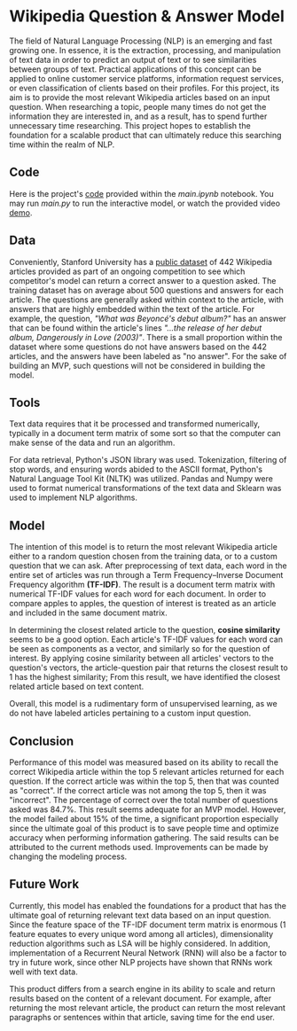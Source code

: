 # Wikipedia Question & Answer Model

The field of Natural Language Processing (NLP) is an emerging and fast growing one. In essence, it is the extraction, processing, and manipulation of text data in order to predict an output of text or to see similarities between groups of text. Practical applications of this concept can be applied to online customer service platforms, information request services, or even classification of clients based on their profiles. For this project, its aim is to provide the most relevant Wikipedia articles based on an input question. When researching a topic, people many times do not get the information they are interested in, and as a result, has to spend further unnecessary time researching. This project hopes to establish the foundation for a scalable product that can ultimately reduce this searching time within the realm of NLP.

## Code

Here is the project's [code](https://github.com/christopherbui/machine-learning-projects/tree/main/wikipedia-question-answer) provided within the *main.ipynb* notebook. You may run *main.py* to run the interactive model, or watch the provided video [demo](https://github.com/christopherbui/machine-learning-projects/blob/main/wikipedia-question-answer/demo.mov).

## Data

Conveniently, Stanford University has a [public dataset](https://rajpurkar.github.io/SQuAD-explorer/) of 442 Wikipedia articles provided as part of an ongoing competition to see which competitor's model can return a correct answer to a question asked. The training dataset has on average about 500 questions and answers for each article. The questions are generally asked within context to the article, with answers that are highly embedded within the text of the article. For example, the question, *"What was Beyoncé's debut album?"* has an answer that can be found within the article's lines *"...the release of her debut album, Dangerously in Love (2003)"*. There is a small proportion within the dataset where some questions do not have answers based on the 442 articles, and the answers have been labeled as "no answer". For the sake of building an MVP, such questions will not be considered in building the model.

## Tools

Text data requires that it be processed and transformed numerically, typically in a document term matrix of some sort so that the computer can make sense of the data and run an algorithm.

For data retrieval, Python's JSON library was used. Tokenization, filtering of stop words, and ensuring words abided to the ASCII format, Python's Natural Language Tool Kit (NLTK) was utilized. Pandas and Numpy were used to format numerical transformations of the text data and Sklearn was used to implement NLP algorithms.

## Model

The intention of this model is to return the most relevant Wikipedia article either to a random question chosen from the training data, or to a custom question that we can ask. After preprocessing of text data, each word in the entire set of articles was run through a Term Frequency–Inverse Document Frequency algorithm **(TF-IDF)**. The result is a document term matrix with numerical TF-IDF values for each word for each document. In order to compare apples to apples, the question of interest is treated as an article and included in the same document matrix.

In determining the closest related article to the question, **cosine similarity** seems to be a good option. Each article's TF-IDF values for each word can be seen as components as a vector, and similarly so for the question of interest. By applying cosine similarity between all articles' vectors to the question's vectors, the article-question pair that returns the closest result to 1 has the highest similarity; From this result, we have identified the closest related article based on text content.

Overall, this model is a rudimentary form of unsupervised learning, as we do not have labeled articles pertaining to a custom input question.

## Conclusion

Performance of this model was measured based on its ability to recall the correct Wikipedia article within the top 5 relevant articles returned for each question. If the correct article was within the top 5, then that was counted as "correct". If the correct article was not among the top 5, then it was "incorrect". The percentage of correct over the total number of questions asked was 84.7%. This result seems adequate for an MVP model. However, the model failed about 15% of the time, a significant proportion especially since the ultimate goal of this product is to save people time and optimize accuracy when performing information gathering. The said results can be attributed to the current methods used. Improvements can be made by changing the modeling process.

## Future Work

Currently, this model has enabled the foundations for a product that has the ultimate goal of returning relevant text data based on an input question. Since the feature space of the TF-IDF document term matrix is enormous (1 feature equates to every unique word among all articles), dimensionality reduction algorithms such as LSA will be highly considered. In addition, implementation of a Recurrent Neural Network (RNN) will also be a factor to try in future work, since other NLP projects have shown that RNNs work well with text data.

This product differs from a search engine in its ability to scale and return results based on the content of a relevant document. For example, after returning the most relevant article, the product can return the most relevant paragraphs or sentences within that article, saving time for the end user.
